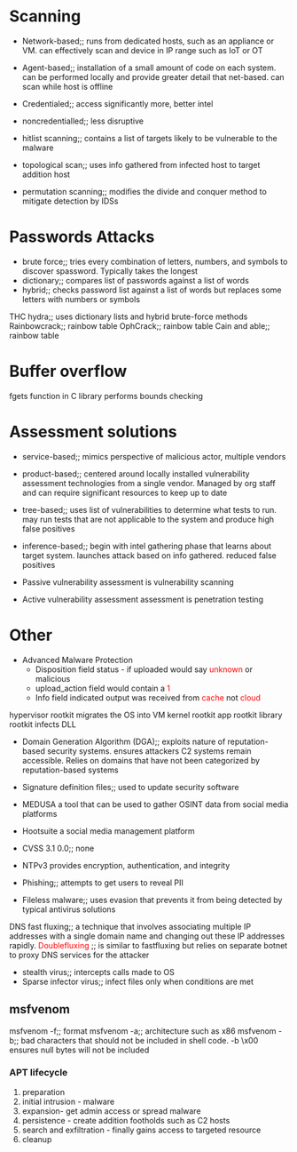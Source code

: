 
# Scanning
- Network-based;; runs from dedicated hosts, such as an appliance or VM. can effectively scan and device in IP range such as IoT or OT
- Agent-based;; installation of a small amount of code on each system. can be performed locally and provide greater detail that net-based. can scan while host is offline
- Credentialed;; access significantly more, better intel
- noncredentialled;; less disruptive 

- hitlist scanning;; contains a list of targets likely to be vulnerable to the malware
- topological scan;; uses info gathered from infected host to target addition host
- permutation scanning;; modifies the divide and conquer method to mitigate detection by IDSs



# Passwords Attacks

- brute force;; tries every combination of letters, numbers, and symbols to discover spassword. Typically takes the longest
- dictionary;; compares list of passwords against a list of words
- hybrid;; checks password list against a list of words but replaces some letters with numbers or symbols

THC hydra;; uses dictionary lists and hybrid brute-force methods
Rainbowcrack;; rainbow table
OphCrack;; rainbow table
Cain and able;; rainbow table

# Buffer overflow
fgets function in C library performs bounds checking
# Assessment solutions
- service-based;; mimics perspective of malicious actor, multiple vendors
- product-based;; centered around locally installed vulnerability assessment technologies from a single vendor. Managed by org staff and can require significant resources to keep up to date
- tree-based;; uses list of vulnerabilities to determine what tests to run. may run tests that are not applicable to the system and produce high false positives
- inference-based;; begin with intel gathering phase that learns about target system. launches attack based on info gathered. reduced false positives

- Passive vulnerability assessment is vulnerability scanning
- Active vulnerability assessment assessment is penetration testing
# Other

- Advanced Malware Protection
	- Disposition field status - if uploaded would say <span style="color:rgb(255, 0, 0)">unknown</span> or malicious
	- upload_action field would contain a <span style="color:rgb(255, 0, 0)">1</span>
	- Info field indicated output was received from <span style="color:rgb(255, 0, 0)">cache</span> not <span style="color:rgb(255, 0, 0)">cloud</span>

hypervisor rootkit migrates the OS into VM
kernel rootkit
app rootkit
library rootkit infects DLL


- Domain Generation Algorithm (DGA);; exploits nature of reputation-based security systems. ensures attackers C2 systems remain accessible. Relies on domains that have not been categorized by reputation-based systems

- Signature definition files;; used to update security software
- MEDUSA a tool that can be used to gather OSINT data from social media platforms
- Hootsuite a social media management platform
- CVSS 3.1 0.0;; none
- NTPv3 provides encryption, authentication, and integrity
- Phishing;; attempts to get users to reveal PII
- Fileless malware;; uses evasion that prevents it from being detected by typical antivirus solutions

DNS fast fluxing;; a technique that involves associating multiple IP addresses with a single domain name and changing out these IP addresses rapidly.
<span style="color:rgb(255, 0, 0)">Doublefluxing</span> ;; is similar to fastfluxing but relies on separate botnet to proxy DNS services for the attacker

- stealth virus;; intercepts calls made to OS
- Sparse infector virus;; infect files only when conditions are met
## msfvenom

msfvenom -f;; format
msfvenom -a;; architecture such as x86
msfvenom -b;; bad characters that should not be included in shell code. -b \x00 ensures null bytes will not be included


### APT lifecycle
1. preparation
2. initial intrusion - malware
3. expansion- get admin access or spread malware
4. persistence - create addition footholds such as C2 hosts
5. search and exfiltration - finally gains access to targeted resource
6. cleanup
